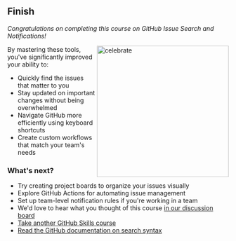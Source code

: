## Finish

_Congratulations on completing this course on GitHub Issue Search and Notifications!_

<img src=https://octodex.github.com/images/collabocats.jpg alt=celebrate width=300 align=right>

By mastering these tools, you've significantly improved your ability to:
- Quickly find the issues that matter to you
- Stay updated on important changes without being overwhelmed
- Navigate GitHub more efficiently using keyboard shortcuts
- Create custom workflows that match your team's needs

### What's next?

- Try creating project boards to organize your issues visually
- Explore GitHub Actions for automating issue management
- Set up team-level notification rules if you're working in a team
- We'd love to hear what you thought of this course [in our discussion board](https://github.com/orgs/skills/discussions/categories/issue-management)
- [Take another GitHub Skills course](https://github.com/skills)
- [Read the GitHub documentation on search syntax](https://docs.github.com/en/github/searching-for-information-on-github/searching-on-github/searching-issues-and-pull-requests)
